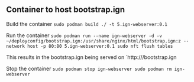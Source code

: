 ## Container to host bootstrap.ign

Build the container
`sudo podman build ./ -t 5.ign-webserver:0.1`


Run the container
`sudo podman run --name ign-webserver -d -v ~/deployconfig/bootstrap.ign:/usr/share/nginx/html/bootstrap.ign:z --network host -p 80:80 5.ign-webserver:0.1
sudo nft flush tables`

This results in the bootstrap.ign being served on `http://<bastionip>/bootstrap.ign


Stop the container
`sudo podman stop ign-webserver
sudo podman rm ign-webserver` 
